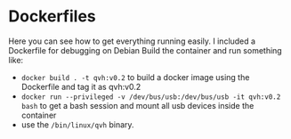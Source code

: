 # Dockerfiles
Here you can see how to get everything running easily. I included a Dockerfile for debugging on Debian
Build the container and run something like:
- `docker build . -t qvh:v0.2` to build a docker image using the Dockerfile and tag it as qvh:v0.2
- `docker run --privileged -v /dev/bus/usb:/dev/bus/usb -it qvh:v0.2 bash` to get a bash session and mount all usb devices inside the container
- use the `/bin/linux/qvh` binary.
